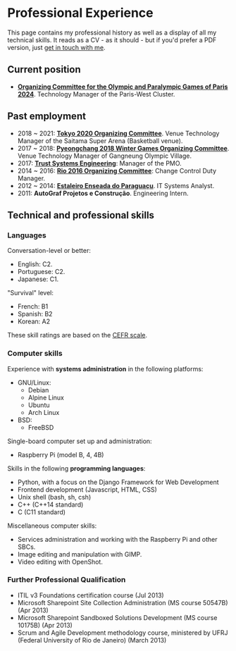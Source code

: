 # Professional Experience

This page contains my professional history as well as a display of all my technical skills. It reads as a CV - as it should - but if you'd prefer a PDF version, just [get in touch with me](/contact).

## Current position 

 - [**Organizing Committee for the Olympic and Paralympic Games of Paris 2024**](/curriculum/paris2024/). Technology Manager of the Paris-West Cluster.

## Past employment

 - 2018 ~ 2021: [**Tokyo 2020 Organizing Committee**](/curriculum/tokyo2020/). Venue Technology Manager of the Saitama Super Arena (Basketball venue).
 - 2017 ~ 2018: [**Pyeongchang 2018 Winter Games Organizing Committee**](/curriculum/pyeongchang2018/). Venue Technology Manager of Gangneung Olympic Village.
 - 2017: [**Trust Systems Engineering**](/curriculum/trustengineering/): Manager of the PMO.
 - 2014 ~ 2016: [**Rio 2016 Organizing Committee**](/curriculum/rio2016/): Change Control Duty Manager.
 - 2012 ~ 2014: [**Estaleiro Enseada do Paraguaçu**](/curriculum/enseada/). IT Systems Analyst.
 - 2011: **AutoGraf Projetos e Construção**. Engineering Intern.

## Technical and professional skills

### Languages

Conversation-level or better:

 - English: C2.
 - Portuguese: C2.
 - Japanese: C1.

"Survival" level:

 - French: B1
 - Spanish: B2
 - Korean: A2

These skill ratings are based on the [CEFR scale](https://en.wikipedia.org/wiki/Common_European_Framework_of_Reference_for_Languages).

### Computer skills

Experience with **systems administration** in the following platforms:

 - GNU/Linux:
    - Debian
    - Alpine Linux
    - Ubuntu
    - Arch Linux
 - BSD:
    - FreeBSD

Single-board computer set up and administration:

 - Raspberry Pi (model B, 4, 4B)

Skills in the following **programming languages**:

 - Python, with a focus on the Django Framework for Web Development
 - Frontend development (Javascript, HTML, CSS)
 - Unix shell (bash, sh, csh)
 - C++ (C++14 standard)
 - C (C11 standard)

Miscellaneous computer skills:

 - Services administration and working with the Raspberry Pi and other SBCs.
 - Image editing and manipulation with GIMP.
 - Video editing with OpenShot.

### Further Professional Qualification

 - ITIL v3 Foundations certification course (Jul 2013)
 - Microsoft Sharepoint Site Collection Administration (MS course 50547B) (Apr 2013)
 - Microsoft Sharepoint Sandboxed Solutions Development (MS course 10175B) (Apr 2013)
 - Scrum and Agile Development methodology course, ministered by UFRJ (Federal University of Rio de Janeiro) (March 2013)
